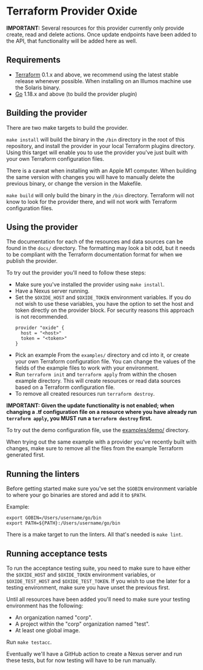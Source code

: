 # Terraform Provider Oxide

**IMPORTANT:** Several resources for this provider currently only provide create, read and delete actions. Once update endpoints have been added to the API, that functionality will be added here as well.

## Requirements

- [Terraform](https://www.terraform.io/downloads) 0.1.x and above, we recommend using the latest stable release whenever possible. When installing on an Illumos machine use the Solaris binary.
- [Go](https://go.dev/dl/) 1.18.x and above (to build the provider plugin)

## Building the provider

There are two make targets to build the provider.

`make install` will build the binary in the `/bin` directory in the root of this repository, and install the provider in your local Terraform plugins directory. Using this target will enable you to use the provider you've just built with your own Terraform configuration files.

There is a caveat when installing with an Apple M1 computer. When building the same version with changes you will have to manually delete the previous binary, or change the version in the Makefile.

`make build` will only build the binary in the `/bin` directory. Terraform will not know to look for the provider there, and will not work with Terraform configuration files.

## Using the provider

The documentation for each of the resources and data sources can be found in the `docs/` directory. The formatting may look a bit odd, but it needs to be compliant with the Terraform documentation format for when we publish the provider.

To try out the provider you'll need to follow these steps:

- Make sure you've installed the provider using `make install`.
- Have a Nexus server running.
- Set the `$OXIDE_HOST` and `$OXIDE_TOKEN` environment variables. If you do not wish to use these variables, you have the option to set the host and token directly on the provider block. For security reasons this approach is not recommended.
  ```hcl
  provider "oxide" {
    host = "<host>"
    token = "<token>"
  }
  ```
- Pick an example From the `examples/` directory and cd into it, or create your own Terraform configuration file. You can change the values of the fields of the example files to work with your environment.
- Run `terraform init` and `terraform apply` from within the chosen example directory. This will create resources or read data sources based on a Terraform configuration file.
- To remove all created resources run `terraform destroy`.

**IMPORTANT: Given the update functionality is not enabled; when changing a .tf configuration file on a resource where you have already run `terraform apply`, you MUST run a `terraform destroy` first.**

To try out the demo configuration file, use the [examples/demo/](./examples/demo/) directory.

When trying out the same example with a provider you've recently built with changes, make sure to remove all the files from the example Terraform generated first.

## Running the linters

Before getting started make sure you've set the `$GOBIN` environment variable to where your go binaries are stored and add it to `$PATH`.

Example:

```console
export GOBIN=/Users/username/go/bin
export PATH=${PATH}:/Users/username/go/bin
```

There is a make target to run the linters. All that's needed is `make lint`.

## Running acceptance tests

To run the acceptance testing suite, you need to make sure to have either the `$OXIDE_HOST` and `$OXIDE_TOKEN` environment variables, or `$OXIDE_TEST_HOST` and `$OXIDE_TEST_TOKEN`. If you wish to use the later for a testing environment, make sure you have unset the previous first.

Until all resources have been added you'll need to make sure your testing environment has the following:

- An organization named "corp".
- A project within the "corp" organization named "test".
- At least one global image.

Run `make testacc`.

Eventually we'll have a GitHub action to create a Nexus server and run these tests, but for now testing will have to be run manually.
